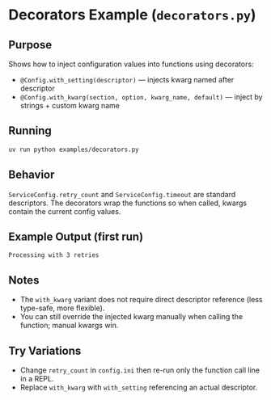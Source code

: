 # Decorators Example (`decorators.py`)

## Purpose
Shows how to inject configuration values into functions using decorators:

- `@Config.with_setting(descriptor)` — injects kwarg named after descriptor
- `@Config.with_kwarg(section, option, kwarg_name, default)` — inject by strings + custom kwarg name

## Running
```bash
uv run python examples/decorators.py
```

## Behavior
`ServiceConfig.retry_count` and `ServiceConfig.timeout` are standard descriptors. The decorators wrap the functions so when called, kwargs contain the current config values.

## Example Output (first run)

```text
Processing with 3 retries
```

## Notes

- The `with_kwarg` variant does not require direct descriptor reference (less type-safe, more flexible).
- You can still override the injected kwarg manually when calling the function; manual kwargs win.

## Try Variations

- Change `retry_count` in `config.ini` then re-run only the function call line in a REPL.
- Replace `with_kwarg` with `with_setting` referencing an actual descriptor.
